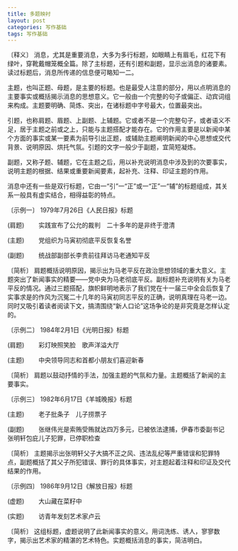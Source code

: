 ```yaml
---
title: 多题映衬
layout: post
categories: 写作基础
tags: 写作基础
---
```


〔释义〕 消息，尤其是重要消息，大多为多行标题，如眼睛上有眉毛，红花下有绿叶，穿靴戴帽笼概全篇。除了主标题，还有引题和副题，显示出消息的诸要素。读过标题后，消息所传递的信息便可略知一二。

主题，也叫正题、母题，是主要的标题。也是最受人注意的部分，用以点明消息的主要事实或概括揭示消息的思想意义。它一般由一个完整的句子或偏正、动宾词组来构成。主题要明确、简炼、突出，在诸标题中字号最大，位置最突出。

引题，也称肩题、眉题、上副题、上辅题。它或者不是一个完整句子，或者语义不足，居于主题之前或之上，只能与主题搭配才能存在。它的作用主要是以新闻中某个方面的事实或某一要素为前导引出正题，或辅助主题阐明新闻的中心思想或交代背景、说明原因、烘托气氛。引题的文字一般少于副题，宜简短凝炼。

副题，又称子题、辅题，它在主题之后，用以补充说明消息中涉及到的次要事实，说明主题的根据、结果或重要新闻要素，起补充、注释、印证主题的作用。

消息中还有一些是双行标题，它由一“引”一“正”或一“正”一“辅”的标题组成，其关系一般具有虚实结合，相得益彰的特点。

〔示例一〕 1979年7月26日《人民日报》标题

(肩题)　　 实践宣布了公允的裁判　二十多年的是非终于澄清

(主题) 　　党组织为马寅初彻底平反恢复名誉

(副题) 　　统战部副部长李贵前往拜访马老通知平反

〔简析〕 肩题概括说明原因，揭示出为马老平反在政治思想领域的重大意义。主题突出了新闻事实的精要——党中央为马老彻底平反。副标题补充说明有关为马老平反的情况。通过三题搭配，旗帜鲜明地表示了我们党在十一届三中全会后恢复了实事求是的作风为沉冤二十几年的马寅初同志平反的正确，说明真理在马老一边。同时又吸引着读者阅读下文，搞清围绕“新人口论”这场争论的是非究竟是怎样认定的。

〔示例二〕 1984年2月1日《光明日报》标题

(肩题) 　　彩灯映照笑脸　歌声洋溢大厅

(主题) 　　中央领导同志和首都小朋友们喜迎新春

〔简析〕 肩题以鼓动抒情的手法，加强主题的气氛和力量。主题概括了新闻的主要事实。

〔示例三〕 1982年6月17日《羊城晚报》标题

(主题) 　　老子批条子　儿子捞票子

(副题) 　　张继伟光是索贿受贿就达四万多元，已被依法逮捕，伊春市委副书记张明轩包庇儿子犯罪，已停职检查

〔简析〕 主题揭示出张明轩父子大搞不正之风、违法乱纪等严重错误和犯罪特点，副题概括了其父子所犯错误、罪行的具体事实，对主题起着注释和印证及交代结果的作用。

〔示例四〕 1986年9月12日《解放日报》标题

(虚题) 　　大山藏在菜籽中

(实题) 　　访青年发刻艺术家卢云

〔简析〕 这组标题，虚题说明了此新闻事实的意义。用词洗练、诱人，寥寥数字，揭示出艺术家的精湛的艺术特色。实题概括消息的事实，简洁明白。 